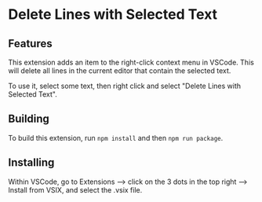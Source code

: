 # Delete Lines with Selected Text

## Features
This extension adds an item to the right-click context menu in VSCode. This will delete all lines in the current editor that contain the selected text.

To use it, select some text, then right click and select "Delete Lines with Selected Text".

## Building
To build this extension, run `npm install` and then `npm run package`.

## Installing
Within VSCode, go to Extensions --> click on the 3 dots in the top right --> Install from VSIX, and select the .vsix file.

